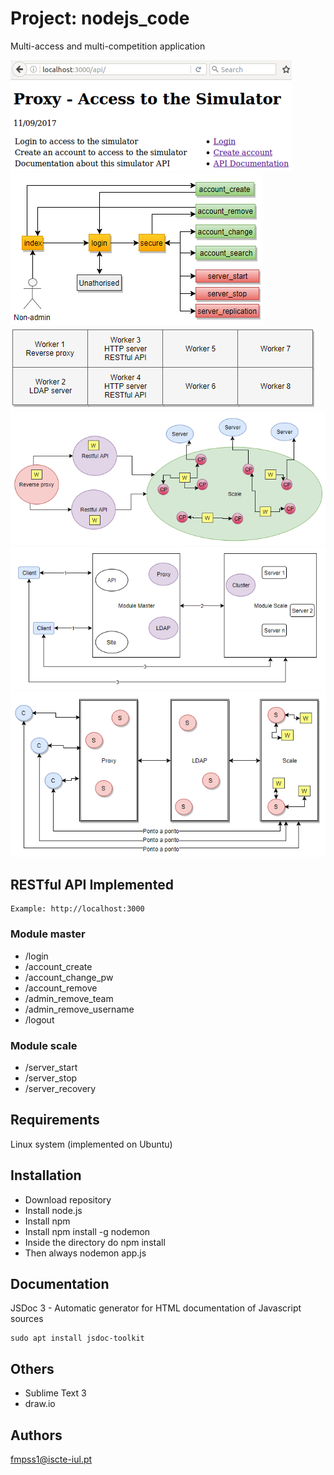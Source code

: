 
# Project: nodejs_code


Multi-access and multi-competition application


![alt text](images/01.main_access_by_gui.png "Main access by GUI")
![alt text](images/02.global_api.png "Global API")
![alt text](images/03.global_struture.png "Global Struture")
![alt text](images/04.global_design.png "Global Design 1")
![alt text](images/05.global_design.png "Global Design 2")
![alt text](images/06.global_design.png "Global Design 3")


## RESTful API Implemented

```
Example: http://localhost:3000
```

### Module master
* /login
* /account_create
* /account_change_pw
* /account_remove
* /admin_remove_team
* /admin_remove_username
* /logout

### Module scale
* /server_start
* /server_stop
* /server_recovery


## Requirements

Linux system (implemented on Ubuntu)


## Installation

* Download repository
* Install node.js
* Install npm
* Install npm install -g nodemon
* Inside the directory do npm install
* Then always nodemon app.js


## Documentation

JSDoc 3 - Automatic generator for HTML documentation of Javascript sources

```
sudo apt install jsdoc-toolkit
```


## Others

* Sublime Text 3
* draw.io


## Authors

fmpss1@iscte-iul.pt
